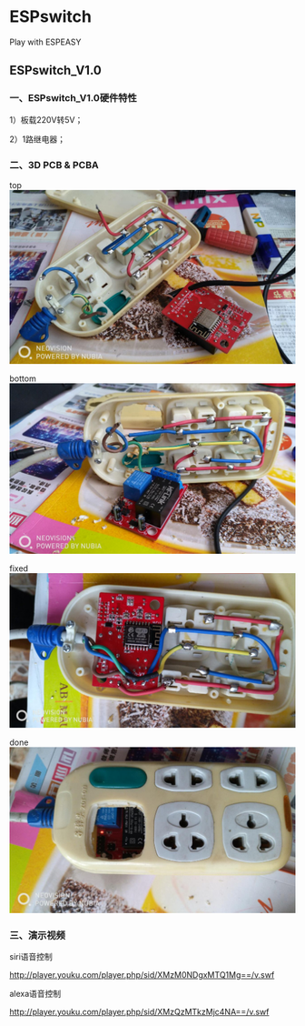 # ESPswitch
Play with ESPEASY
## ESPswitch_V1.0
### 一、ESPswitch_V1.0硬件特性

1）板载220V转5V；

2）1路继电器；

### 二、3D PCB & PCBA

top
![](https://github.com/xfce/ESPswitch/raw/master/ESPswitch_V1.0/img/top.jpg)

bottom
![](https://github.com/xfce/ESPswitch/raw/master/ESPswitch_V1.0/img/bot.jpg) 

fixed
![](https://github.com/xfce/ESPswitch/raw/master/ESPswitch_V1.0/img/fixed.jpg)

done
![](https://github.com/xfce/ESPswitch/raw/master/ESPswitch_V1.0/img/done.jpg)

### 三、演示视频

siri语音控制

http://player.youku.com/player.php/sid/XMzM0NDgxMTQ1Mg==/v.swf


alexa语音控制

http://player.youku.com/player.php/sid/XMzQzMTkzMjc4NA==/v.swf


